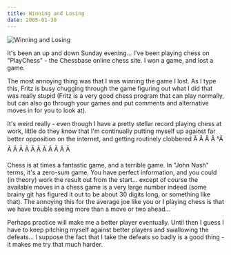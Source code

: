 ```yaml
---
title: Winning and Losing
date: 2005-01-30
---
```


![Winning and Losing](https://source.unsplash.com/2aFp6EWWs58/1600x900)

It's been an up and down Sunday evening... I've been playing chess on "PlayChess" - the Chessbase online chess site. I won a game, and lost a game.

The most annoying thing was that I was winning the game I lost. As I type this, Fritz is busy chugging through the game figuring out what I did that was really stupid (Fritz is a very good chess program that can play normally, but can also go through your games and put comments and alternative moves in for you to look at).

It's weird really - even though I have a pretty stellar record playing chess at work, little do they know that I'm continually putting myself up against far better opposition on the internet, and getting routinely clobbered Ã Ã Ã Ã °Ã Ã Ã Ã Ã Ã Ã Ã Ã Ã Ã Ã 

Chess is at times a fantastic game, and a terrible game. In "John Nash" terms, it's a zero-sum game. You have perfect information, and you could (in theory) work the result out from the start... except of course the available moves in a chess game is a very large number indeed (some brainy git has figured it out to be about 30 digits long, or something like that). The annoying this for the average joe like you or I playing chess is that we have trouble seeing more than a move or two ahead...

Perhaps practice will make me a better player eventually. Until then I guess I have to keep pitching myself against better players and swallowing the defeats... I suppose the fact that I take the defeats so badly is a good thing - it makes me try that much harder.